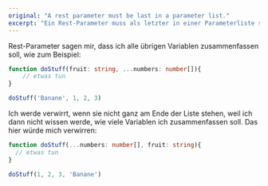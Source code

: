 ```yaml
---
original: "A rest parameter must be last in a parameter list."
excerpt: "Ein Rest-Parameter muss als letzter in einer Parameterliste stehen."
---
```


Rest-Parameter sagen mir, dass ich alle übrigen Variablen zusammenfassen soll, wie zum Beispiel:

```ts
function doStuff(fruit: string, ...numbers: number[]){
	// etwas tun
}

doStuff('Banane', 1, 2, 3)
```

Ich werde verwirrt, wenn sie nicht ganz am Ende der Liste stehen, weil ich dann nicht wissen werde, wie viele Variablen ich zusammenfassen soll. Das hier würde mich verwirren:

```ts
function doStuff(...numbers: number[], fruit: string){
  // etwas tun
}

doStuff(1, 2, 3, 'Banane')
```
